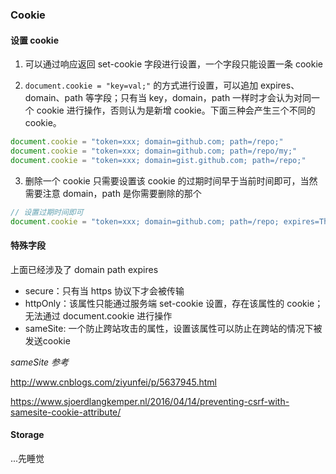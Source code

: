 ### Cookie

#### 设置 cookie
1. 可以通过响应返回 set-cookie 字段进行设置，一个字段只能设置一条 cookie

2. `document.cookie = "key=val;"` 的方式进行设置，可以追加 expires、domain、path 等字段；只有当 key，domain，path 一样时才会认为对同一个 cookie 进行操作，否则认为是新增 cookie。下面三种会产生三个不同的 cookie。

```javascript
document.cookie = "token=xxx; domain=github.com; path=/repo;"
document.cookie = "token=xxx; domain=github.com; path=/repo/my;"
document.cookie = "token=xxx; domain=gist.github.com; path=/repo;"
```

3. 删除一个 cookie 只需要设置该 cookie 的过期时间早于当前时间即可，当然需要注意 domain，path 是你需要删除的那个

```javascript
// 设置过期时间即可
document.cookie = "token=xxx; domain=github.com; path=/repo; expires=Thu, 01 Jan 1970 00:00:00 GMT"
```

#### 特殊字段
上面已经涉及了 domain path expires 

- secure：只有当 https 协议下才会被传输
- httpOnly：该属性只能通过服务端 set-cookie 设置，存在该属性的 cookie；无法通过 document.cookie 进行操作
- sameSite: 一个防止跨站攻击的属性，设置该属性可以防止在跨站的情况下被发送cookie

*sameSite 参考*

http://www.cnblogs.com/ziyunfei/p/5637945.html

https://www.sjoerdlangkemper.nl/2016/04/14/preventing-csrf-with-samesite-cookie-attribute/

#### Storage
...先睡觉
